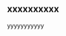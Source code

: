 <!DOCTYPE html>
<html>
  <head>
    <meta charest="utf-8">
    <title>xxxxxxxxxx</title>
  </head>
  
  <body>
  <h2>xxxxxxxxxx</h2>
  <p>yyyyyyyyyyy</p>
  
  </body>
  </html>
